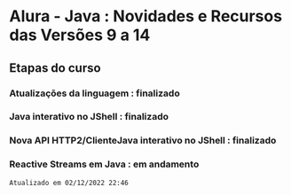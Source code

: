 <h1>Alura - Java : Novidades e Recursos das Versões 9 a 14</h1>

<h2>Etapas do curso</h2>

<h3>Atualizações da linguagem : finalizado</h3>
<h3>Java interativo no JShell : finalizado</h3>
<h3>Nova API HTTP2/ClienteJava interativo no JShell : finalizado</h3>
<h3>Reactive Streams em Java : em andamento</h3>

```
Atualizado em 02/12/2022 22:46 
```
